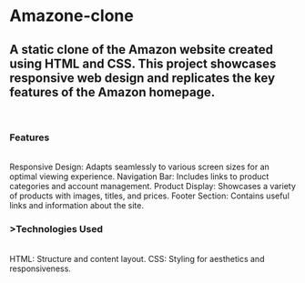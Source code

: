 # Amazone-clone
<h2>A static clone of the Amazon website created using HTML and CSS. This project showcases responsive web design and replicates the key features of the Amazon homepage.</h2>
<br>
<h3>Features</h3><br>
Responsive Design: Adapts seamlessly to various screen sizes for an optimal viewing experience.
Navigation Bar: Includes links to product categories and account management.
Product Display: Showcases a variety of products with images, titles, and prices.
Footer Section: Contains useful links and information about the site.
<br>
<h3>>Technologies Used</h3><br>
HTML: Structure and content layout.
CSS: Styling for aesthetics and responsiveness.
